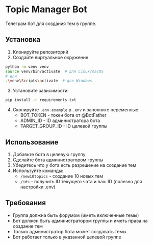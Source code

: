 # Topic Manager Bot

Телеграм бот для создания тем в группе.

## Установка

1. Клонируйте репозиторий
2. Создайте виртуальное окружение:
```bash
python -m venv venv
source venv/bin/activate  # для Linux/macOS
# или
.\venv\Scripts\activate  # для Windows
```
3. Установите зависимости:
```bash
pip install -r requirements.txt
```
4. Скопируйте `.env.example` в `.env` и заполните переменные:
   - BOT_TOKEN - токен бота от @BotFather
   - ADMIN_ID - ID администратора бота
   - TARGET_GROUP_ID - ID целевой группы

## Использование

1. Добавьте бота в целевую группу
2. Сделайте бота администратором группы
3. Убедитесь что у бота есть разрешение на создание тем
4. Используйте команды:
   - `/new10topics` - создание 10 новых тем
   - `/ids` - получить ID текущего чата и ваш ID (полезно для настройки .env)

## Требования
- Группа должна быть форумом (иметь включенные темы)
- Бот должен быть администратором группы и иметь права на создание тем
- Только администратор бота может создавать темы
- Бот работает только в указанной целевой группе 